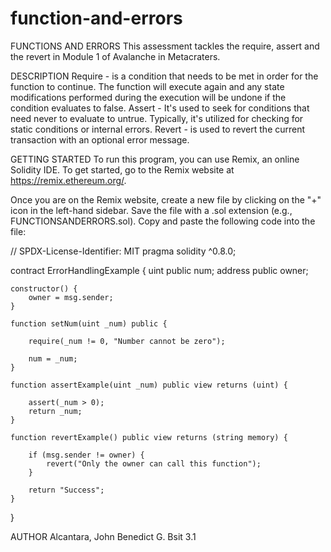 # function-and-errors

FUNCTIONS AND ERRORS
This assessment tackles the require, assert and the revert in Module 1 of Avalanche in Metacraters.

DESCRIPTION
Require - is a condition that needs to be met in order for the function to continue. The function will execute again and any state modifications performed during the execution will be undone if the condition evaluates to false. Assert - It's used to seek for conditions that need never to evaluate to untrue. Typically, it's utilized for checking for static conditions or internal errors. Revert - is used to revert the current transaction with an optional error message.

GETTING STARTED
To run this program, you can use Remix, an online Solidity IDE. To get started, go to the Remix website at https://remix.ethereum.org/.

Once you are on the Remix website, create a new file by clicking on the "+" icon in the left-hand sidebar. Save the file with a .sol extension (e.g., FUNCTIONSANDERRORS.sol). Copy and paste the following code into the file:

// SPDX-License-Identifier: MIT
pragma solidity ^0.8.0;

contract ErrorHandlingExample {
    uint public num;
    address public owner;

    constructor() {
        owner = msg.sender;
    }

    function setNum(uint _num) public {
       
        require(_num != 0, "Number cannot be zero");

        num = _num;
    }

    function assertExample(uint _num) public view returns (uint) {
       
        assert(_num > 0);
        return _num;
    }

    function revertExample() public view returns (string memory) {
        
        if (msg.sender != owner) {
            revert("Only the owner can call this function");
        }

        return "Success";
    }
}

AUTHOR
Alcantara, John Benedict G. Bsit 3.1
